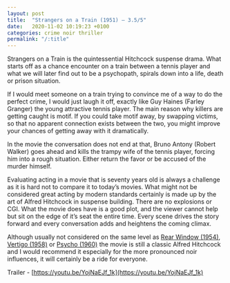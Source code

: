```yaml
---
layout: post
title:  "Strangers on a Train (1951) – 3.5/5"
date:   2020-11-02 10:19:23 +0100
categories: crime noir thriller
permalink: "/:title"
---
```


Strangers on a Train is the quintessential Hitchcock suspense drama. What starts off as a chance encounter on a train between a tennis player and what we will later find out to be a psychopath, spirals down into a life, death or prison situation.

If I would meet someone on a train trying to convince me of a way to do the perfect crime, I would just laugh it off, exactly like Guy Haines (Farley Granger) the young attractive tennis player. The main reason why killers are getting caught is motif. If you could take motif away, by swapping victims, so that no apparent connection exists between the two, you might improve your chances of getting away with it dramatically.

In the movie the conversation does not end at that, Bruno Antony (Robert Walker) goes ahead and kills the trampy wife of the tennis player, forcing him into a rough situation. Either return the favor or be accused of the murder himself.

Evaluating acting in a movie that is seventy years old is always a challenge as it is hard not to compare it to today’s movies. What might not be considered great acting by modern standards certainly is made up by the art of Alfred Hitchcock in suspense building. There are no explosions or CGI. What the movie does have is a good plot, and the viewer cannot help but sit on the edge of it’s seat the entire time. Every scene drives the story forward and every conversation adds and heightens the coming climax.

Although usually not considered on the same level as [Rear Window (1954)](https://youtu.be/m01YktiEZCw), [Vertigo (1958)](https://youtu.be/Z5jvQwwHQNY) or [Psycho (1960)](https://youtu.be/Wz719b9QUqY) the movie is still a classic Alfred Hitchcock and I would recommend it especially for the more pronounced noir influences, it will certainly be a ride for everyone.

Trailer - [https://youtu.be/YojNaEJf_1k](https://youtu.be/YojNaEJf_1k)
